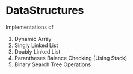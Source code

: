 # DataStructures
Implementations of
1. Dynamic Array
2. Singly Linked List
3. Doubly Linked List
4. Parantheses Balance Checking (Using Stack)
5. Binary Search Tree Operations
